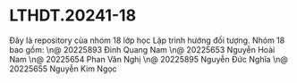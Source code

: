 # LTHDT.20241-18
Đây là repository của nhóm 18 lớp học Lập trình hướng đối tượng. Nhóm 18 bao gồm:
\n@ 20225893	Đinh Quang Nam
\n@ 20225653	Nguyễn Hoài Nam
\n@ 20225654	Phan Văn Nghị
\n@ 20225895	Nguyễn Đức Nghĩa
\n@ 20225655	Nguyễn Kim Ngọc
